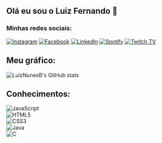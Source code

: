 ## Olá eu sou o Luiz Fernando 👋
### Minhas redes sociais: 

[![Instagram](https://img.shields.io/badge/Instagram-E4405F?style=for-the-badge&logo=instagram&logoColor=white)](https://www.instagram.com/luiznunes_04/) [![Facebook](https://img.shields.io/badge/Facebook-1877F2?style=for-the-badge&logo=facebook&logoColor=white)](https://www.facebook.com/joca.jocalu) [![LinkedIn](https://img.shields.io/badge/LinkedIn-0077B5?style=for-the-badge&logo=linkedin&logoColor=white)](https://www.linkedin.com/in/luiz-fernando-nunes-b6b433237/) [![Spotify](https://img.shields.io/badge/Spotify-1ED760?&style=for-the-badge&logo=spotify&logoColor=white)](https://open.spotify.com/user/227fnbm2o7g734jn242weptmq) [![Twitch TV](https://img.shields.io/badge/Twitch-9146FF?style=for-the-badge&logo=twitch&logoColor=white)](https://www.twitch.tv/dsr_luizxs)

## Meu gráfico:
![LuizNunesB's GitHub stats](https://github-readme-stats.vercel.app/api?username=LuizNunesB&show_icons=true&theme=dracula)

## Conhecimentos:
<div>
<img align="center" alt="JavaScript" src="https://img.shields.io/badge/JavaScript-F7DF1E?style=for-the-badge&logo=javascript&logoColor=black">
</div>
<div>
<img align="center" alt="HTML5" src="https://img.shields.io/badge/HTML-239120?style=for-the-badge&logo=html5&logoColor=white">
</div>
<div>
<img align="center" alt="CSS3" src="https://img.shields.io/badge/CSS3-1572B6?style=for-the-badge&logo=css3&logoColor=white">
</div>
<div>
<img align="center" alt="Java" src="https://img.shields.io/badge/Java-ED8B00?style=for-the-badge&logo=openjdk&logoColor=white">
</div>
<div>
<img align="center" alt="C" src="https://img.shields.io/badge/C-00599C?style=for-the-badge&logo=c&logoColor=white">
</div>
<div>
